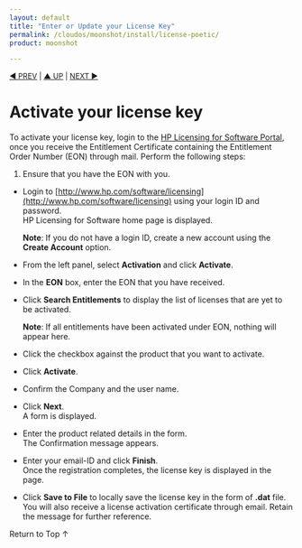 ```yaml
---
layout: default
title: "Enter or Update your License Key"
permalink: /cloudos/moonshot/install/license-poetic/
product: moonshot

---
```


<!--PUBLISH--> 


<script> 

function PageRefresh { 
onLoad="window.refresh" 
} 
 
PageRefresh();

</script>


<p style="font-size: small;"> <a href="/cloudos/moonshot/install/create-compute-regions/">&#9664; PREV</a> | <a href="/cloudos/moonshot/install/">&#9650; UP</a> | <a href="/cloudos/moonshot/install/customize-user-settings/">NEXT &#9654;</a> </p>

# Activate your license key

To activate your license key, login to the [HP Licensing for Software Portal](http://www.hp.com/software/licensing), once you receive the Entitlement Certificate containing the Entitlement Order Number (EON) through mail. Perform the following steps:

1.  Ensure that you have the EON with you.

* Login  to [http://www.hp.com/software/licensing](http://www.hp.com/software/licensing) using your login ID and password.<br> HP Licensing for Software home page is displayed.</br>

    **Note**: If you do not have a login ID, create a new account using the **Create Account** option. 

* From the left panel, select **Activation** and click **Activate**.

* In the **EON** box, enter the EON that you have received.

* Click **Search Entitlements** to display the list of licenses that are yet to be activated.

    **Note**: If all entitlements have been activated under EON, nothing will appear here.

* Click the checkbox against the product that you want to activate.

* Click **Activate**.

* Confirm the Company and the user name.

* Click **Next**.<br> A form is displayed.</br>

* Enter the product related details in the form.<br> The Confirmation message appears.

* Enter your email-ID and click **Finish**.<br> Once the registration completes, the license key is displayed in the page.

* Click **Save to File** to locally save the license key in the form of **.dat** file. You will also receive a license activation certificate through email. Retain the message for further reference.


<a href="#top" style="padding:14px 0px 14px 0px; text-decoration: none;"> Return to Top &#8593; </a>

